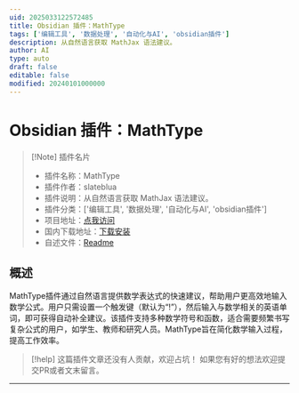 ```yaml
---
uid: 2025033122572485
title: Obsidian 插件：MathType
tags: ['编辑工具', '数据处理', '自动化与AI', 'obsidian插件']
description: 从自然语言获取 MathJax 语法建议。
author: AI
type: auto
draft: false
editable: false
modified: 20240101000000
---
```


# Obsidian 插件：MathType

> [!Note] 插件名片
> - 插件名称：MathType
> - 插件作者：slateblua
> - 插件说明：从自然语言获取 MathJax 语法建议。
> - 插件分类：['编辑工具', '数据处理', '自动化与AI', 'obsidian插件']
> - 项目地址：[点我访问](https://github.com/slateblua/mathtype)
> - 国内下载地址：[下载安装](https://pkmer.cn/products/plugin/pluginMarket/?mathtype)
> - 自述文件：[Readme](https://ghproxy.net/https://raw.githubusercontent.com/slateblua/mathtype/master/README.md)



## 概述

MathType插件通过自然语言提供数学表达式的快速建议，帮助用户更高效地输入数学公式。用户只需设置一个触发键（默认为“!”），然后输入与数学相关的英语单词，即可获得自动补全建议。该插件支持多种数学符号和函数，适合需要频繁书写复杂公式的用户，如学生、教师和研究人员。MathType旨在简化数学输入过程，提高工作效率。


> [!help] 
> 这篇插件文章还没有人贡献，欢迎占坑！
> 如果您有好的想法欢迎提交PR或者文末留言。
> 

---



